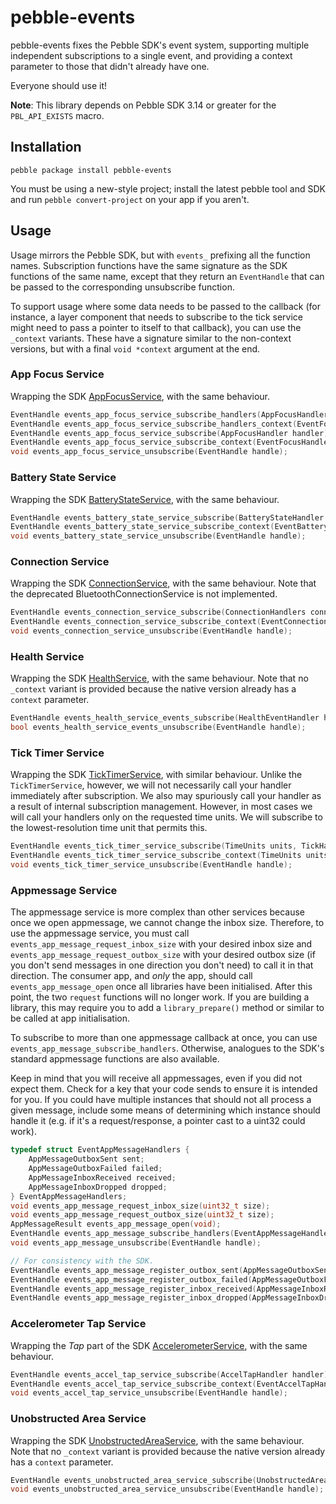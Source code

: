 pebble-events
=============

pebble-events fixes the Pebble SDK's event system, supporting multiple
independent subscriptions to a single event, and providing a context parameter
to those that didn't already have one.

Everyone should use it!

**Note**: This library depends on Pebble SDK 3.14 or greater for the `PBL_API_EXISTS`
macro.

Installation
------------

```
pebble package install pebble-events
```

You must be using a new-style project; install the latest pebble tool and SDK
and run `pebble convert-project` on your app if you aren't.

Usage
-----

Usage mirrors the Pebble SDK, but with `events_` prefixing all the function
names. Subscription functions have the same signature as the SDK functions of
the same name, except that they return an `EventHandle` that can be passed to
the corresponding unsubscribe function.

To support usage where some data needs to be passed to the callback (for
instance, a layer component that needs to subscribe to the tick service might
need to pass a pointer to itself to that callback), you can use the `_context`
variants. These have a signature similar to the non-context versions, but with
a final `void *context` argument at the end.

### App Focus Service

Wrapping the SDK [AppFocusService](https://developer.pebble.com/docs/c/Foundation/Event_Service/AppFocusService/),
with the same behaviour.

```c
EventHandle events_app_focus_service_subscribe_handlers(AppFocusHandlers handlers);
EventHandle events_app_focus_service_subscribe_handlers_context(EventFocusHandlers handlers, void *context);
EventHandle events_app_focus_service_subscribe(AppFocusHandler handler);
EventHandle events_app_focus_service_subscribe_context(EventFocusHandler handler, void *context);
void events_app_focus_service_unsubscribe(EventHandle handle);
```

### Battery State Service

Wrapping the SDK [BatteryStateService](https://developer.pebble.com/docs/c/Foundation/Event_Service/BatteryStateService/),
with the same behaviour.

```c
EventHandle events_battery_state_service_subscribe(BatteryStateHandler handler);
EventHandle events_battery_state_service_subscribe_context(EventBatteryStateHandler handler, void *context);
void events_battery_state_service_unsubscribe(EventHandle handle);
```

### Connection Service

Wrapping the SDK [ConnectionService](https://developer.pebble.com/docs/c/Foundation/Event_Service/ConnectionService/),
with the same behaviour. Note that the deprecated BluetoothConnectionService is not implemented.

```c
EventHandle events_connection_service_subscribe(ConnectionHandlers conn_handlers);
EventHandle events_connection_service_subscribe_context(EventConnectionHandlers conn_handlers, void *context);
void events_connection_service_unsubscribe(EventHandle handle);
```

### Health Service

Wrapping the SDK [HealthService](https://developer.pebble.com/docs/c/Foundation/Event_Service/HealthService/),
with the same behaviour. Note that no `_context` variant is provided because the
native version already has a `context` parameter.

```c
EventHandle events_health_service_events_subscribe(HealthEventHandler handler, void *context);
bool events_health_service_events_unsubscribe(EventHandle handle);
```

### Tick Timer Service

Wrapping the SDK [TickTimerService](https://developer.pebble.com/docs/c/Foundation/Event_Service/TickTimerService/),
with similar behaviour. Unlike the `TickTimerService`, however, we will not
necessarily call your handler immediately after subscription. We also may
spuriously call your handler as a result of internal subscription management.
However, in most cases we will call your handlers only on the requested time
units. We will subscribe to the lowest-resolution time unit that permits this.

```c
EventHandle events_tick_timer_service_subscribe(TimeUnits units, TickHandler handler);
EventHandle events_tick_timer_service_subscribe_context(TimeUnits units, EventTickHandler handler, void *context);
void events_tick_timer_service_unsubscribe(EventHandle handle);
```

### Appmessage Service

The appmessage service is more complex than other services because once we open
appmessage, we cannot change the inbox size. Therefore, to use the appmessage
service, you must call `events_app_message_request_inbox_size` with your
desired inbox size and `events_app_message_request_outbox_size` with your
desired outbox size (if you don't send messages in one direction you don't need)
to call it in that direction. The consumer app, and _only_ the app, should call
`events_app_message_open` once all libraries have been initialised. After this
point, the two `request` functions will no longer work. If you are building a
library, this may require you to add a `library_prepare()` method or similar to
be called at app initialisation.

To subscribe to more than one appmessage callback at once, you can use
`events_app_message_subscribe_handlers`. Otherwise, analogues to the SDK's
standard appmessage functions are also available.

Keep in mind that you will receive all appmessages, even if you did not expect
them. Check for a key that your code sends to ensure it is intended for you.
If you could have multiple instances that should not all process a given
message, include some means of determining which instance should handle it (e.g. if
it's a request/response, a pointer cast to a uint32 could work).

```c
typedef struct EventAppMessageHandlers {
	AppMessageOutboxSent sent;
	AppMessageOutboxFailed failed;
	AppMessageInboxReceived received;
	AppMessageInboxDropped dropped;
} EventAppMessageHandlers;
void events_app_message_request_inbox_size(uint32_t size);
void events_app_message_request_outbox_size(uint32_t size);
AppMessageResult events_app_message_open(void);
EventHandle events_app_message_subscribe_handlers(EventAppMessageHandlers handlers, void *context);
void events_app_message_unsubscribe(EventHandle handle);

// For consistency with the SDK.
EventHandle events_app_message_register_outbox_sent(AppMessageOutboxSent sent_callback, void *context);
EventHandle events_app_message_register_outbox_failed(AppMessageOutboxFailed failed_callback, void *context);
EventHandle events_app_message_register_inbox_received(AppMessageInboxReceived received_callback, void *context);
EventHandle events_app_message_register_inbox_dropped(AppMessageInboxDropped dropped_callback, void *context);
```

### Accelerometer Tap Service

Wrapping the _Tap_ part of the SDK [AccelerometerService](https://developer.pebble.com/docs/c/Foundation/Event_Service/AccelerometerService/),
with the same behaviour.

```c
EventHandle events_accel_tap_service_subscribe(AccelTapHandler handler);
EventHandle events_accel_tap_service_subscribe_context(EventAccelTapHandler handler, void *context);
void events_accel_tap_service_unsubscribe(EventHandle handle);
```

### Unobstructed Area Service

Wrapping the SDK [UnobstructedAreaService](https://developer.pebble.com/docs/c/User_Interface/UnobstructedArea/),
with the same behaviour. Note that no `_context` variant is provided because the
native version already has a `context` parameter.

```c
EventHandle events_unobstructed_area_service_subscribe(UnobstructedAreaHandlers handlers, void *context);
void events_unobstructed_area_service_unsubscribe(EventHandle handle);
```
